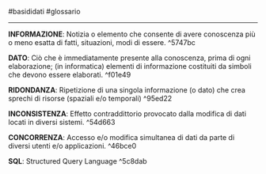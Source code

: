 #basididati #glossario 

---

**INFORMAZIONE**: Notizia o elemento che consente di avere conoscenza più o meno esatta di fatti, situazioni, modi di essere. ^5747bc

**DATO**: Ciò che è immediatamente presente alla conoscenza, prima di ogni elaborazione; (in informatica) elementi di informazione costituiti da simboli che devono essere elaborati. ^f01e49

**RIDONDANZA**: Ripetizione di una singola informazione (o dato) che crea sprechi di risorse (spaziali e/o temporali) ^95ed22

**INCONSISTENZA**: Effetto contraddittorio provocato dalla modifica di dati locati in diversi sistemi. ^54d663

**CONCORRENZA**: Accesso e/o modifica simultanea di dati da parte di diversi utenti e/o applicazioni. ^46bce0

**SQL**: Structured Query Language ^5c8dab